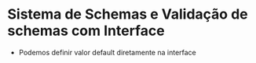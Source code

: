 # Sistema de Schemas e Validação de schemas com Interface 

* Podemos definir valor default diretamente na interface
